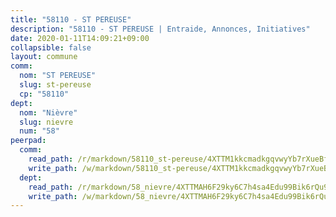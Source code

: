 ```yaml
---
title: "58110 - ST PEREUSE"
description: "58110 - ST PEREUSE | Entraide, Annonces, Initiatives"
date: 2020-01-11T14:09:21+09:00
collapsible: false
layout: commune
comm:
  nom: "ST PEREUSE"
  slug: st-pereuse
  cp: "58110"
dept:
  nom: "Nièvre"
  slug: nievre
  num: "58"
peerpad:
  comm:
    read_path: /r/markdown/58110_st-pereuse/4XTTM1kkcmadkgqvwyYb7rXueBfBGeuijF23uK34STJs9fPmK
    write_path: /w/markdown/58110_st-pereuse/4XTTM1kkcmadkgqvwyYb7rXueBfBGeuijF23uK34STJs9fPmK-K3TgTzcjUZrQqjmzX77N4UsNMDGHVrvDYVy9KatF5Mn4nd7s1wLjfCzjN65ALZQBkHYTn3iJwKrGiUhYJYV6vcBTwVdHuUMecGV1fQ5pqEi5DSS2Lbu7DF44vyoZ6pg5yUa8BMNZ
  dept:
    read_path: /r/markdown/58_nievre/4XTTMAH6F29ky6C7h4sa4Edu99Bik6rQu9XbiuBD1DvLw22pb
    write_path: /w/markdown/58_nievre/4XTTMAH6F29ky6C7h4sa4Edu99Bik6rQu9XbiuBD1DvLw22pb-K3TgUtHs3LnA4VP5N1eQxK9UkiWFz8M5ZP7N97wnUEM9Wfw65apM3LnvEX8HhP2Sd27LDh5t4GgmkbGDUaCqpnkD9BJGbaMbkS8idf1DYkYaRo6rACHXiR4PjahH89PiAFqFL3Lf
---
```


